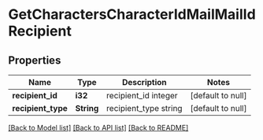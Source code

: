 # GetCharactersCharacterIdMailMailIdRecipient

## Properties
Name | Type | Description | Notes
------------ | ------------- | ------------- | -------------
**recipient_id** | **i32** | recipient_id integer | [default to null]
**recipient_type** | **String** | recipient_type string | [default to null]

[[Back to Model list]](../README.md#documentation-for-models) [[Back to API list]](../README.md#documentation-for-api-endpoints) [[Back to README]](../README.md)


